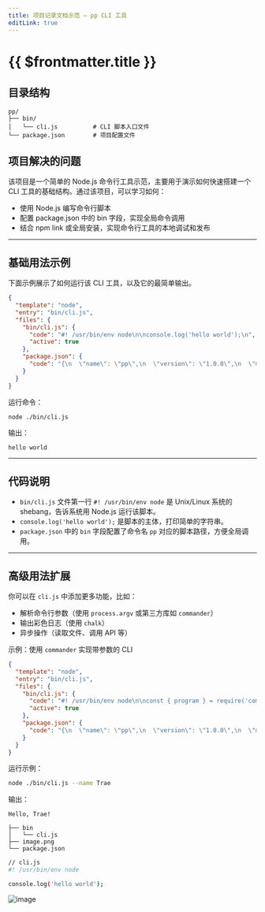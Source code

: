 ```yaml
---
title: 项目记录文档示范 — pp CLI 工具
editLink: true
---
```


# {{ $frontmatter.title }}

## 目录结构

```plaintext
pp/
├── bin/
│   └── cli.js          # CLI 脚本入口文件
└── package.json        # 项目配置文件
```

## 项目解决的问题

该项目是一个简单的 Node.js 命令行工具示范，主要用于演示如何快速搭建一个 CLI 工具的基础结构。通过该项目，可以学习如何：

- 使用 Node.js 编写命令行脚本
- 配置 package.json 中的 bin 字段，实现全局命令调用
- 结合 npm link 或全局安装，实现命令行工具的本地调试和发布

------

## 基础用法示例

下面示例展示了如何运行该 CLI 工具，以及它的最简单输出。

```json
{
  "template": "node",
  "entry": "bin/cli.js",
  "files": {
    "bin/cli.js": {
      "code": "#! /usr/bin/env node\n\nconsole.log('hello world');\n",
      "active": true
    },
    "package.json": {
      "code": "{\n  \"name\": \"pp\",\n  \"version\": \"1.0.0\",\n  \"main\": \"index.js\",\n  \"bin\": {\n    \"pp\": \"./bin/cli.js\"\n  },\n  \"scripts\": {\n    \"test\": \"echo \\\"Error: no test specified\\\" && exit 1\"\n  },\n  \"keywords\": [],\n  \"author\": \"杜审言\",\n  \"license\": \"ISC\",\n  \"description\": \"\"\n}\n"
    }
  }
}
```

运行命令：

```bash
node ./bin/cli.js
```

输出：

```plainText
hello world
```

------

## 代码说明

- `bin/cli.js` 文件第一行 `#! /usr/bin/env node` 是 Unix/Linux 系统的 shebang，告诉系统用 Node.js 运行该脚本。
- `console.log('hello world');` 是脚本的主体，打印简单的字符串。
- `package.json` 中的 `bin` 字段配置了命令名 `pp` 对应的脚本路径，方便全局调用。

------

## 高级用法扩展

你可以在 `cli.js` 中添加更多功能，比如：

- 解析命令行参数（使用 `process.argv` 或第三方库如 `commander`）
- 输出彩色日志（使用 `chalk`）
- 异步操作（读取文件、调用 API 等）

示例：使用 `commander` 实现带参数的 CLI

```json
{
  "template": "node",
  "entry": "bin/cli.js",
  "files": {
    "bin/cli.js": {
      "code": "#! /usr/bin/env node\n\nconst { program } = require('commander');\n\nprogram\n  .version('1.0.0')\n  .option('-n, --name <type>', 'your name')\n  .parse(process.argv);\n\nconst options = program.opts();\n\nif (options.name) {\n  console.log(`Hello, ${options.name}!`);\n} else {\n  console.log('Hello world');\n}\n",
      "active": true
    },
    "package.json": {
      "code": "{\n  \"name\": \"pp\",\n  \"version\": \"1.0.0\",\n  \"main\": \"index.js\",\n  \"bin\": {\n    \"pp\": \"./bin/cli.js\"\n  },\n  \"dependencies\": {\n    \"commander\": \"^10.0.0\"\n  },\n  \"scripts\": {\n    \"test\": \"echo \\\"Error: no test specified\\\" && exit 1\"\n  },\n  \"keywords\": [],\n  \"author\": \"杜审言\",\n  \"license\": \"ISC\",\n  \"description\": \"\"\n}\n"
    }
  }
}
```

运行示例：

```bash
node ./bin/cli.js --name Trae
```

输出：

```plainText
Hello, Trae!
```

```plain
├── bin
│   └── cli.js
├── image.png
└── package.json
```

```bash
// cli.js
#! /usr/bin/env node

console.log('hello world');
```

![image](https://cdn.jsdelivr.net/gh/dushenyan/picx-images-hosting@master/mainsibaodian/image.2h8lvxkfxc.webp)
